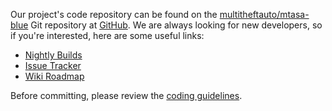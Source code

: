 Our project's code repository can be found on the [multitheftauto/mtasa-blue](https://github.com/multitheftauto/mtasa-blue/) Git repository at [GitHub](https://github.com/). We are always looking for new developers, so if you're interested, here are some useful links:

* [Nightly Builds](https://nightly.mtasa.com/)
* [Issue Tracker](https://github.com/multitheftauto/mtasa-blue)
* [Wiki Roadmap](https://wiki.mtasa.com/wiki/Roadmap)

Before committing, please review the [coding guidelines](https://wiki.mtasa.com/index.php?title=Coding_guidelines).
